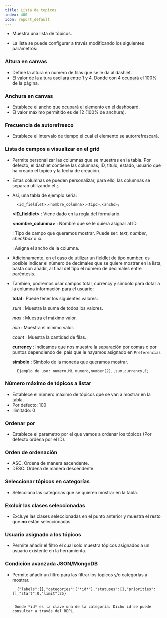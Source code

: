 ```yaml
---
title: Lista de topicos
index: 400
icon: report_default
---
```

* Muestra una lista de tópicos.

* La lista se puede configurar a través modificando los siguientes parámetros:

### Altura en canvas
* Define la altura en numero de filas que se le da al dashlet.
* El valor de la altura oscilará entre 1 y 4. Donde con 4 ocupará el 100% de la página.


### Anchura en canvas
* Establece el ancho que ocupará el elemento en el dashboard.
* El valor máximo permitido es de 12 (100% de anchura).

### Frecuencia de autorefresco
* Establece el intervalo de tiempo el cual el elemento se autorrefrescará.


###  Lista de campos a visualizar en el grid
* Permite personalizar las columnas que se muestras en la tabla. Por defecto, el dashlet contiene las columnas; ID, titulo, estado, usuario que ha creado el tópico y la fecha de creación.

* Estas columnas se pueden personalizar, para ello, las columnas se separan utilizando el **;**.

* Así, una tabla de ejemplo seria:

        <id_fieldlet>,<nombre_columna>,<tipo>,<ancho>;


    **<ID_fieldlet>** : Viene dado en la regla del formulario.

    **<nombre_columna>** : Nombre que se le quiera asignar al ID.

    **<tipo>** : Tipo de campo que queramos mostrar. Puede ser: *text*, *number*, *checkbox* o *ci*.

    **<ancho>** : Asigna el ancho de la columna.


* Adicionamente, en el caso de utilizar un fieldlet de tipo number, es posible indicar el número de decimales que se quiere mostrar en la lista, basta con añadir, al final del tipo el número de decimales entre paréntesis.

* Tambien, podremos usar campos total, currency y símbolo para dotar a la columna información para el usuario:

    **total** : Puede tener los siguientes valores:

    *sum* : Muestra la suma de todos los valores.

    *max* : Muestra el máximo valor.

    *min* : Muestra el mínimo valor.

    *count* : Muestra la cantidad de filas.


    **currency** : Indicamos que nos muestre la separación por comas o por puntos dependiendo del país que le hayamos asignado en `Preferencias`

     **símbolo** : Símbolo de la moneda que queramos mostrar.


		Ejemplo de uso: numero,Mi numero,number(2),,sum,currency,€;




### Número máximo de tópicos a listar
* Establece el número máximo de tópicos que se van a mostrar en la tabla.
* Por defecto: 100
* Ilimitado: 0

### Ordenar por

* Establece el parametro por el que vamos a ordenar los tópicos (Por defecto ordena por el ID).

### Orden de ordenación

* ASC. Ordena de manera ascendente.
* DESC. Ordena de manera descendente.

### Seleccionar tópicos en categorías
* Selecciona las categorías que se quieren mostrar en la tabla.


### Excluir las clases seleccionadas
* Excluye las clases seleccionadas en el punto anterior y muestra el resto que **no** están seleccionadas.


### Usuario asignado a los tópicos
* Permite añadir el filtro el cual solo muestra tópicos asignados a un usuario existente en la herramienta.


### Condición avanzada JSON/MongoDB
* Permite añadir un filtro para las filtrar los topicos y/o categorías a mostrar.

        {"labels":[],"categories":["*id*"],"statuses":[],"priorities":[],"start":0,"limit":25}


       Donde *id* es la clave una de la categoría. Dicho id se puede consultar a través del REPL.

